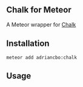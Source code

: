 ## Chalk for Meteor

A Meteor wrapper for [Chalk](https://github.com/sindresorhus/chalk)  


## Installation

`meteor add adriancbo:chalk`

## Usage
